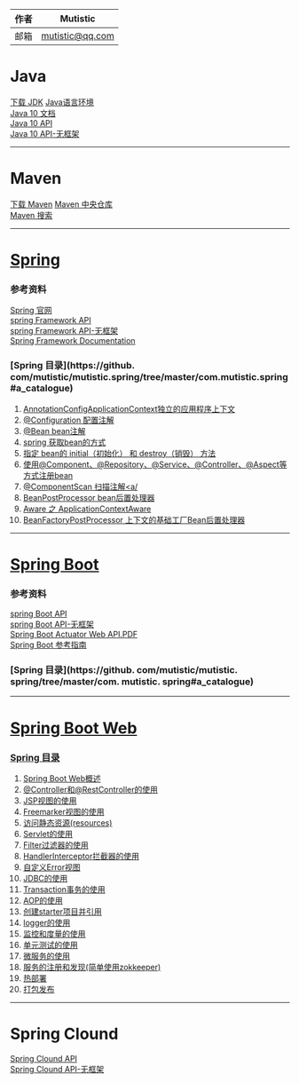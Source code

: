 
|作者|Mutistic|
|---|---|
|邮箱|mutistic@qq.com|

# Java
[下载 JDK](http://www.oracle.com/technetwork/java/javase/downloads/index.html)
[Java语言环境](http://www.oracle.com/technetwork/java/index-136113.html)<br/>
[Java 10 文档](https://docs.oracle.com/javase/10)<br/>
[Java 10 API](https://docs.oracle.com/javase/10/docs/api/index.html?overview-summary.html)<br/>
[Java 10 API-无框架](https://docs.oracle.com/javase/10/docs/api/overview-summary.html)<br/>

---
# Maven
[下载 Maven](http://maven.apache.org/download.cgi)
[Maven 中央仓库](http://maven.outofmemory.cn/)<br/>
[Maven 搜索](http://search.maven.org/#search)<br/>

---
# [Spring](https://github.com/mutistic/mutistic.spring/blob/master/com.mutistic.spring)
### 参考资料
[Spring 官网](http://spring.io)<br/>
[spring Framework API](https://docs.spring.io/spring/docs/current/javadoc-api)<br/>
[spring Framework API-无框架](https://docs.spring.io/spring/docs/current/javadoc-api/overview-summary.html)<br/>
[Spring Framework Documentation](https://docs.spring.io/spring/docs/current/spring-framework-reference)<br/>
### [Spring 目录](https://github. com/mutistic/mutistic.spring/tree/master/com.mutistic.spring#a_catalogue)
1. [AnnotationConfigApplicationContext独立的应用程序上下文](https://github.com/mutistic/mutistic.spring/tree/master/com.mutistic.spring#a_annotationConfigApplicationContext)
2. [@Configuration 配置注解](https://github.com/mutistic/mutistic.spring/tree/master/com.mutistic.spring#a_configuration)
3. [@Bean bean注解](https://github.com/mutistic/mutistic.spring/tree/master/com.mutistic.spring#a_bean)
4. [spring 获取bean的方式](https://github.com/mutistic/mutistic.spring/tree/master/com.mutistic.spring#a_getBean)
5. [指定 bean的 initial（初始化） 和 destroy（销毁） 方法](https://github.com/mutistic/mutistic.spring/tree/master/com.mutistic.spring#a_initial)
6. [使用@Component、@Repository、@Service、@Controller、@Aspect等方式注册bean](https://github.com/mutistic/mutistic.spring/tree/master/com.mutistic.spring#a_component)
7. [@ComponentScan 扫描注解<a/](https://github.com/mutistic/mutistic.spring/tree/master/com.mutistic.spring#a_componentScan)
8. [BeanPostProcessor bean后置处理器](https://github.com/mutistic/mutistic.spring/tree/master/com.mutistic.spring#_beanPostProcessor)
9. [Aware 之 ApplicationContextAware](https://github.com/mutistic/mutistic.spring/tree/master/com.mutistic.spring#a_applicationContextAware)
10. [BeanFactoryPostProcessor 上下文的基础工厂Bean后置处理器](https://github.com/mutistic/mutistic.spring/tree/master/com.mutistic.spring#a_beanFactoryPostProcessor)

---
# [Spring Boot](https://github.com/mutistic/mutisitc.spring.boot/blob/master)
### 参考资料
[spring Boot API](https://docs.spring.io/spring-boot/docs/current/api)<br/>
[spring Boot API-无框架](https://docs.spring.io/spring-boot/docs/current/api/overview-summary.html)<br/>
[Spring Boot Actuator Web API.PDF](https://docs.spring.io/spring-boot/docs/current/actuator-api/pdf/spring-boot-actuator-web-api.pdf)<br/>
[Spring Boot 参考指南](https://docs.spring.io/spring-boot/docs/current/reference/html/index.html)
### [Spring 目录](https://github. com/mutistic/mutistic. spring/tree/master/com. mutistic. spring#a_catalogue)
---
# [Spring Boot Web](https://github.com/mutistic/mutistic.spring.boot.web/blob/master)
### [Spring 目录](https://github.com/mutistic/mutistic.spring/tree/master/com.mutistic.spring#a_catalogue)
1. [Spring Boot Web概述](https://github.com/mutistic/mutistic.spring.boot.web#a_web)
2. [@Controller和@RestController的使用](https://github.com/mutistic/mutistic.spring.boot.web#a_controllern)
3. [JSP视图的使用](https://github.com/mutistic/mutistic.spring.boot.web#a_jsp)
4. [Freemarker视图的使用](https://github.com/mutistic/mutistic.spring.boot.web#a_freemarker)
5. [访问静态资源(resources)](https://github.com/mutistic/mutistic.spring.boot.web#a_static)
6. [Servlet的使用](https://github.com/mutistic/mutistic.spring.boot.web#a_servlet)
7. [Filter过滤器的使用](https://github.com/mutistic/mutistic.spring.boot.web#a_filter)
8. [HandlerInterceptor拦截器的使用](https://github.com/mutistic/mutistic.spring.boot.web#a_interceptor)
9. [自定义Error视图](https://github.com/mutistic/mutistic.spring.boot.web#a_error)
10. [JDBC的使用](https://github.com/mutistic/mutistic.spring.boot.web#a_jdbc)
11. [Transaction事务的使用](https://github.com/mutistic/mutistic.spring.boot.web#a_transaction)
12. [AOP的使用](https://github.com/mutistic/mutistic.spring.boot.web#a_aop)
13. [创建starter项目并引用](https://github.com/mutistic/mutistic.spring.boot.web#a_starter)
14. [logger的使用](https://github.com/mutistic/mutistic.spring.boot.web#a_logger)
15. [监控和度量的使用](https://github.com/mutistic/mutistic.spring.boot.web#a_actuator)
16. [单元测试的使用](https://github.com/mutistic/mutistic.spring.boot.web#a_tests)
17. [微服务的使用](https://github.com/mutistic/mutistic.spring.boot.web#a_microservice)
18. [服务的注册和发现(简单使用zokkeeper)](https://github.com/mutistic/mutistic.spring.boot.web#a_zokkeeper)
19. [热部署](https://github.com/mutistic/mutistic.spring.boot.web#a_devtools)
20. [打包发布](https://github.com/mutistic/mutistic.spring.boot.web#a_maven)

---
# Spring Clound
[Spring Clound API](https://docs.spring.io/spring-cloud/docs/current/api)<br/>
[Spring Clound API-无框架](https://docs.spring.io/spring-cloud/docs/current/api/overview-summary.html)<br/>
